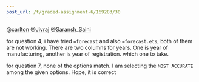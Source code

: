 ```yaml
---
post_url: /t/graded-assignment-6/169283/30
---
```

[@carlton](/u/carlton) [@Jivraj](/u/jivraj) [@Saransh\_Saini](/u/saransh_saini)

for question 4, i have tried `=forecast` and also `=forecast.ets`, both of them are not working. There are two columns for years. One is year of manufacturing, another is year of registration. which one to take.

for question 7, none of the options match. I am selecting the `MOST ACCURATE` among the given options. Hope, it is correct